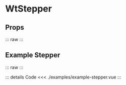 <script setup>
import Docs from './wt-stepper-docs.vue';
import ExampleStepper from './examples/example-stepper.vue';
</script>

# WtStepper

## Props
::: raw
<Docs />
:::

## Example Stepper
::: raw
<ExampleStepper />
:::

::: details Code
<<< ./examples/example-stepper.vue
:::
